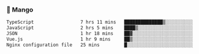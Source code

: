 ### 🥭 Mango

<!--START_SECTION:waka-->

```txt
TypeScript                 7 hrs 11 mins   ██████████████▒░░░░░░░░░░   57.95 %
JavaScript                 2 hrs 5 mins    ████▒░░░░░░░░░░░░░░░░░░░░   16.82 %
JSON                       1 hr 18 mins    ██▓░░░░░░░░░░░░░░░░░░░░░░   10.51 %
Vue.js                     1 hr 9 mins     ██▒░░░░░░░░░░░░░░░░░░░░░░   09.30 %
Nginx configuration file   25 mins         █░░░░░░░░░░░░░░░░░░░░░░░░   03.40 %
```

<!--END_SECTION:waka-->
